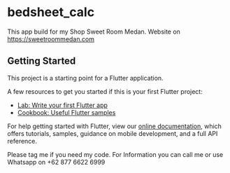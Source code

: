 # bedsheet_calc

This app build for my Shop Sweet Room Medan.
Website on https://sweetroommedan.com

## Getting Started

This project is a starting point for a Flutter application.

A few resources to get you started if this is your first Flutter project:

- [Lab: Write your first Flutter app](https://flutter.dev/docs/get-started/codelab)
- [Cookbook: Useful Flutter samples](https://flutter.dev/docs/cookbook)

For help getting started with Flutter, view our
[online documentation](https://flutter.dev/docs), which offers tutorials,
samples, guidance on mobile development, and a full API reference.

Please tag me if you need my code.
For Information you can call me or use Whatsapp on +62 877 6622 6999